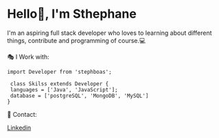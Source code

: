 # Hello:wave:, I'm Sthephane
I'm an aspiring full stack developer who loves to learning about different things, contribute and programming of course.💻

🎭 I Work with:
 ```
 import Developer from 'stephboas';
 
  class Skilss extends Developer {
  languages = ['Java', 'JavaScript'];
  database = ['postgreSQL', 'MongoDB', 'MySQL']
 }
 ```

:email: Contact:

[Linkedin](linkedin.com/in/sthephane-dev/)
